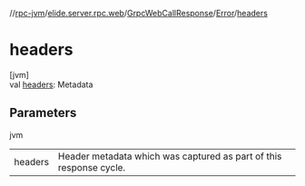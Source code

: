 //[rpc-jvm](../../../../index.md)/[elide.server.rpc.web](../../index.md)/[GrpcWebCallResponse](../index.md)/[Error](index.md)/[headers](headers.md)

# headers

[jvm]\
val [headers](headers.md): Metadata

## Parameters

jvm

| | |
|---|---|
| headers | Header metadata which was captured as part of this response cycle. |
